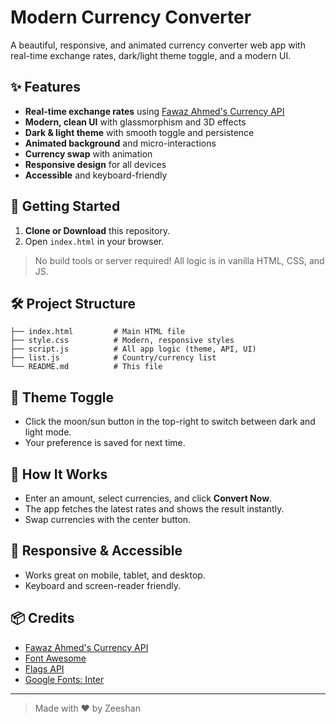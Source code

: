 # Modern Currency Converter

A beautiful, responsive, and animated currency converter web app with real-time exchange rates, dark/light theme toggle, and a modern UI.

## ✨ Features
- **Real-time exchange rates** using [Fawaz Ahmed's Currency API](https://github.com/fawazahmed0/currency-api)
- **Modern, clean UI** with glassmorphism and 3D effects
- **Dark & light theme** with smooth toggle and persistence
- **Animated background** and micro-interactions
- **Currency swap** with animation
- **Responsive design** for all devices
- **Accessible** and keyboard-friendly

## 🚀 Getting Started

1. **Clone or Download** this repository.
2. Open `index.html` in your browser.

> No build tools or server required! All logic is in vanilla HTML, CSS, and JS.

## 🛠️ Project Structure

```
├── index.html         # Main HTML file
├── style.css          # Modern, responsive styles
├── script.js          # All app logic (theme, API, UI)
├── list.js            # Country/currency list
└── README.md          # This file
```

## 🌙 Theme Toggle
- Click the moon/sun button in the top-right to switch between dark and light mode.
- Your preference is saved for next time.

## 💱 How It Works
- Enter an amount, select currencies, and click **Convert Now**.
- The app fetches the latest rates and shows the result instantly.
- Swap currencies with the center button.

## 📱 Responsive & Accessible
- Works great on mobile, tablet, and desktop.
- Keyboard and screen-reader friendly.

## 📦 Credits
- [Fawaz Ahmed's Currency API](https://github.com/fawazahmed0/currency-api)
- [Font Awesome](https://fontawesome.com/)
- [Flags API](https://flagsapi.com/)
- [Google Fonts: Inter](https://fonts.google.com/specimen/Inter)

---

> Made with ❤️ by Zeeshan
